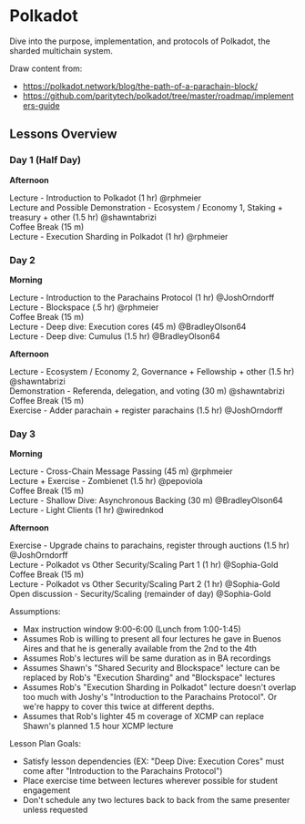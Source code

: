 # Polkadot

Dive into the purpose, implementation, and protocols of Polkadot, the sharded multichain system.

Draw content from:

- https://polkadot.network/blog/the-path-of-a-parachain-block/
- https://github.com/paritytech/polkadot/tree/master/roadmap/implementers-guide

## Lessons Overview

### Day 1 (Half Day)

**Afternoon**

Lecture - Introduction to Polkadot (1 hr) @rphmeier<br>
Lecture and Possible Demonstration - Ecosystem / Economy 1, Staking + treasury + other (1.5 hr) @shawntabrizi<br>
Coffee Break (15 m)<br>
Lecture - Execution Sharding in Polkadot (1 hr) @rphmeier<br>

### Day 2

**Morning**

Lecture - Introduction to the Parachains Protocol (1 hr) @JoshOrndorff<br>
Lecture - Blockspace (.5 hr) @rphmeier<br>
Coffee Break (15 m)<br>
Lecture - Deep dive: Execution cores (45 m) @BradleyOlson64<br>
Lecture - Deep dive: Cumulus (1.5 hr) @BradleyOlson64<br>

**Afternoon**

Lecture - Ecosystem / Economy 2, Governance + Fellowship + other (1.5 hr) @shawntabrizi<br>
Demonstration - Referenda, delegation, and voting (30 m) @shawntabrizi<br>
Coffee Break (15 m)<br>
Exercise - Adder parachain + register parachains (1.5 hr) @JoshOrndorff<br>

### Day 3

**Morning**

Lecture - Cross-Chain Message Passing (45 m) @rphmeier<br>
Lecture + Exercise - Zombienet (1.5 hr) @pepoviola<br>
Coffee Break (15 m)<br>
Lecture - Shallow Dive: Asynchronous Backing (30 m) @BradleyOlson64<br>
Lecture - Light Clients (1 hr) @wirednkod<br>

**Afternoon**

Exercise - Upgrade chains to parachains, register through auctions (1.5 hr) @JoshOrndorff<br>
Lecture - Polkadot vs Other Security/Scaling Part 1 (1 hr) @Sophia-Gold<br>
Coffee Break (15 m)<br>
Lecture - Polkadot vs Other Security/Scaling Part 2 (1 hr) @Sophia-Gold<br>
Open discussion - Security/Scaling (remainder of day) @Sophia-Gold<br>

Assumptions:

- Max instruction window 9:00-6:00 (Lunch from 1:00-1:45)
- Assumes Rob is willing to present all four lectures he gave in Buenos Aires and that he is generally available from the 2nd to the 4th
- Assumes Rob's lectures will be same duration as in BA recordings
- Assumes Shawn's "Shared Security and Blockspace" lecture can be replaced by Rob's "Execution Sharding" and "Blockspace" lectures
- Assumes Rob's "Execution Sharding in Polkadot" lecture doesn't overlap too much with Joshy's "Introduction to the Parachains Protocol". Or we're happy to cover this twice at different depths.
- Assumes that Rob's lighter 45 m coverage of XCMP can replace Shawn's planned 1.5 hour XCMP lecture

Lesson Plan Goals:

- Satisfy lesson dependencies (EX: "Deep Dive: Execution Cores" must come after "Introduction to the Parachains Protocol")
- Place exercise time between lectures wherever possible for student engagement
- Don't schedule any two lectures back to back from the same presenter unless requested
